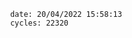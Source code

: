 

                date: 20/04/2022 15:58:13
                cycles: 22320

                         